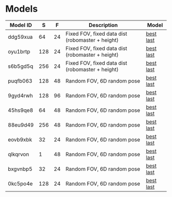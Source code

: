 # Models

| Model ID | S | F | Description | Model |
|----------|---|---|-------------|-------|
| ddg59xua | 64 | 24 | Fixed FOV, fixed data dist (robomaster + height) | [best](https://drive.google.com/file/d/1EANjgUKjzbTfT89QBjIvi6vga6zHU_4a/view?usp=sharing) [last](https://drive.google.com/file/d/1mVSPwAw_tfkeBcSR2YnUoeM4mfPskdum/view?usp=sharing) |
| oyu1brtp | 128 | 24 | Fixed FOV, fixed data dist (robomaster + height) | [best](https://drive.google.com/file/d/1MLmcJDhyGo2ZedZxQIYY5BINkMRto9ls/view?usp=sharing) [last](https://drive.google.com/file/d/1FWq1i8n9Jw_AnooIuGgTXOUNJWlYuyvk/view?usp=sharing) |
| s6b5gd5q | 256 | 24 | Fixed FOV, fixed data dist (robomaster + height) | [best](https://drive.google.com/file/d/1rhaCWimwBPzeuEJpGomxVLbbGBaCH7JP/view?usp=sharing) [last](https://drive.google.com/file/d/13uI9s2WWp16bmojErhADw_AqyI6xztCD/view?usp=sharing) |
| puqfb063 | 128 | 48 | Random FOV, 6D random pose | [best](https://drive.google.com/file/d/176a5s8h2fbzuQx-KWtAm2ogDWe5EvrZJ/view?usp=sharing) [last](https://drive.google.com/file/d/1QfYry48ofEoPu6bbrYFp5Kk98_ZWMzMc/view?usp=sharing) |
| 9gyd4rwh | 128 | 96 | Random FOV, 6D random pose | [best](https://drive.google.com/file/d/1bkYEO5X2MM5pBIA8gQTaaIruuj-c3YLD/view?usp=sharing) [last](https://drive.google.com/file/d/157bh9GW4122tzsH6O3JUwZbT5aSYtoAn/view?usp=sharing) |
| 45hs9qe8 | 64 | 48 | Random FOV, 6D random pose | [best](https://drive.google.com/file/d/1q-FeBHiYyCAorcKFEh8_gn79hRP6cjaj/view?usp=sharing) [last](https://drive.google.com/file/d/1FBHuI8Cvo7ojp4MQZhbZwFb4cYnYZ8fL/view?usp=sharing) |
| 88eu9d49 | 256 | 48 | Random FOV, 6D random pose | [best](https://drive.google.com/file/d/1MKgozuBqN3HmoxF_6dYIctQ7sTEW-pmE/view?usp=sharing) [last](https://drive.google.com/file/d/1hDRq7UvzLQ_4mjaf5HLbY7W7vL1Ex5xR/view?usp=sharing) |
| eovb9xbk | 32 | 24 | Random FOV, 6D random pose | [best](https://drive.google.com/file/d/1A5Ymwdgd8nvajiUNyaWzoGEft_HB6Zrx/view?usp=sharing) [last](https://drive.google.com/file/d/1MKH52D7J5mFAsykB87GiBUjhDWDU-7e_/view?usp=sharing) |
| qlkqrvon | 1 | 48 | Random FOV, 6D random pose | [best](https://drive.google.com/file/d/1Tj6rdVt4rAgok6f5GgyRBds8LJrtG8ht/view?usp=sharing) [last](https://drive.google.com/file/d/1kdBH-Ys75-cg7H2tGJzAy_4tcpjgiFGg/view?usp=sharing) |
| bxgvnbp5 | 32 | 24 | Random FOV, 6D random pose | [best](https://drive.google.com/file/d/18UP2UzBJHY_f-2H9wtsWytfs5K6f3SJe/view?usp=sharing) [last](https://drive.google.com/file/d/1-GswRg7Oq-EqsnvzEP0hIl20e2M-zKoT/view?usp=sharing) |
| 0kc5po4e | 128 | 24 | Random FOV, 6D random pose | [best](https://drive.google.com/file/d/19RP_D0TVIENvzMe-Scdo0eLdrD57ZGFx/view?usp=sharing) [last](https://drive.google.com/file/d/1e7XYV1nLop3PoGzXDmJC4UNmUZ7q_E93/view?usp=sharing) |

